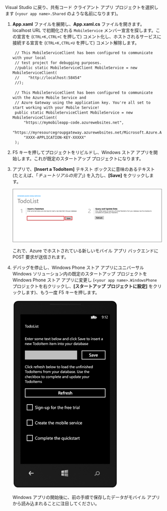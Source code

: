 
Visual Studio に戻り、共有コード クライアント アプリ プロジェクトを選択します (`<your app name>.Shared` のような名前になります)。

1. **App.xaml** ファイルを展開し、**App.xaml.cs** ファイルを開きます。localhost URL で初期化される `MobileService` メンバー宣言を探します。この宣言を (`CTRL+K,CTRL+C` を押して) コメント化し、ホストされるサービスに接続する宣言を (`CTRL+K,CTRL+U` を押して) コメント解除します。

        // This MobileServiceClient has been configured to communicate with your local
        // test project for debugging purposes.
        //public static MobileServiceClient MobileService = new MobileServiceClient(
        //    "http://localhost:58454"
        //);

        // This MobileServiceClient has been configured to communicate with the Azure Mobile Service and
        // Azure Gateway using the application key. You're all set to start working with your Mobile Service!
        public static MobileServiceClient MobileService = new MobileServiceClient(
            "https://mymobileapp-code.azurewebsites.net",
            "https://myresourcegroupgateway.azurewebsites.net/Microsoft.Azure.AppService.ApiApps.Gateway",
            "XXXX-APPLICATION-KEY-XXXXX"
        );

2. F5 キーを押してプロジェクトをリビルドし、Windows ストア アプリを開始します。これが既定のスタートアップ プロジェクトになります。

2. アプリで、**[Insert a TodoItem]** テキスト ボックスに意味のあるテキスト (たとえば、「*チュートリアルの完了*」) を入力し、**[Save]** をクリックします。

	![](./media/app-service-mobile-windows-universal-test-app-preview/mobile-quickstart-startup.png)

	これで、Azure でホストされている新しいモバイル アプリ バックエンドに POST 要求が送信されます。

3. デバッグを停止し、Windows Phone ストア アプリにユニバーサル Windows ソリューション内の既定のスタートアップ プロジェクトを Windows Phone ストア アプリに変更し (`<your app name>.WindowsPhone` プロジェクトを右クリックし、**[スタートアップ プロジェクトに設定]** をクリックします)、もう一度 F5 キーを押します。

	![](./media/app-service-mobile-windows-universal-test-app-preview/mobile-quickstart-completed-wp8.png)

	Windows アプリの開始後に、前の手順で保存したデータがモバイル アプリから読み込まれることに注目してください。

<!---HONumber=Oct15_HO3-->